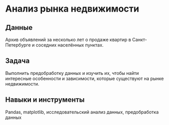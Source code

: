 # Анализ рынка недвижимости

## Данные

Архив объявлений за несколько лет о продаже квартир в Санкт-Петербурге и соседних населённых пунктах.

## Задача

Выполнить предобработку данных и изучить их, чтобы найти интересные особенности и зависимости, которые существуют на рынке недвижимости.

## Навыки и инструменты

Pandas, matplotlib, исследовательский анализ данных, предобработка данных
